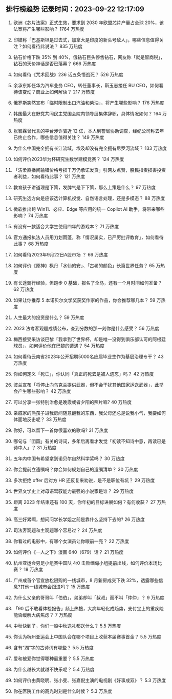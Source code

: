 
## 排行榜趋势 记录时间：2023-09-22 12:17:09
  
  1. 欧洲《芯片法案》正式生效，要求到 2030 年欧盟芯片产量占全球 20%，该法案将产生哪些影响？ 1764 万热度
    
  2. 印媒称「巴基斯坦是过去式，加拿大是印度的新头号敌人」，哪些信息值得关注？如何看待此说法？ 835 万热度
    
  3. 钻石价格下跌 35% 到 40%，俄钻石巨头停售钻石，网友称「就是智商税」，钻石的天价神话是否已落幕？ 666 万热度
    
  4. 如何看待《咒术回战》236 话五条悟战死？ 526 万热度
    
  5. 余承东卸任华为汽车业务 CEO，转任董事长，靳玉志接任 BU CEO，如何看待该变动？商业上如何解读？ 217 万热度
    
  6. 俄罗斯突然宣布「临时限制出口汽油和柴油」，将产生哪些影响？ 176 万热度
    
  7. 韩国最大在野党共同民主党国会院内领导层集体辞职，具体情况如何？ 164 万热度
    
  8. 张智霖曾代言的平台涉诈骗近 12 亿，本人到警局协助调查，经纪公司称去年已终止合作，哪些信息值得关注？ 149 万热度
    
  9. 为什么中国完全拥有长江流域，埃及却没有完全拥有尼罗河流域？ 133 万热度
    
  10. 如何评价2023华为杯研究生数学建模竞赛？ 124 万热度
    
  11. 「洁柔直播间输错价格亏损千万仍承诺发货」引网友点赞，股民指责损害投资者利益，如何看待此事？ 121 万热度
    
  12. 教育孩子讲道理是下策，发脾气是下下策，那么上策是什么？ 97 万热度
    
  13. 研究生选方向是应该选计算机视觉、自然语言处理，还是多模态？ 88 万热度
    
  14. 微软推出跨 Win11、必应、Edge 等应用的统一 Copilot AI 助手，将带来哪些影响？ 74 万热度
    
  15. 有没有一款适合大学生使用四年的游戏本？ 71 万热度
    
  16. 官方通报执法人员用刀划雨蓬，称「情况属实，已严厉批评教育」，如何看待此事？ 68 万热度
    
  17. 如何看待2023年9月22日A股市场 ？ 66 万热度
    
  18. 如何评价《原神》枫丹「水仙的安」、「古老的颜色」长篇世界任务？ 65 万热度
    
  19. 有长途骑行经验，但跑步 0 基础，报名了全马，还有一个月时间如何准备？ 62 万热度
    
  20. 如果让你推荐 5 本诺贝尔文学奖获奖作家的作品，你会推荐哪几本？ 59 万热度
    
  21. 人生最大的投资是什么？ 59 万热度
    
  22. 2023 法考客观题成绩公布，查到分数的那一刻你是什么感受？ 56 万热度
    
  23. 梅西接受采访谈巴黎「我拿到了世界杯，却是唯一没得到俱乐部认可的阿根廷球员」，如何评价他在巴黎的遭遇？ 54 万热度
    
  24. 如何看待云南省2023年公开招聘5000名应届毕业生作为基层治理专干？ 43 万热度
    
  25. 你如何定义「死亡」，你认同「真正的死去是被人遗忘」吗？ 42 万热度
    
  26. 波兰宣布「将停止向乌克兰提供武器，但不会干扰其他国家运送武器」，此举会产生哪些影响？ 42 万热度
    
  27. 可以分享一张特别治愈是晚霞或者夕阳的照片嘛? 40 万热度
    
  28. 亲戚家的熊孩子进我房间随意翻我的东西，我父母还总是说我小气，我要如何体面地反击呢？ 33 万热度
    
  29. 你好，可以留下一首你很喜欢的歌吗? 31 万热度
    
  30. 哪句与「团圆」有关的诗词，多年后再看才发觉「初读不知诗中意，再读已是诗中人」？ 31 万热度
    
  31. 五年内中国有希望拿到诺贝尔自然科学奖吗？ 30 万热度
    
  32. 你会提前立遗嘱吗？你会如何规划自己的遗嘱清单？ 30 万热度
    
  33. 多次拒绝 offer 后对方 HR 还反复来劝说，是不是职位有坑？ 29 万热度
    
  34. 世界文学史上对母语驾驭能力最强的小说家是谁？ 29 万热度
    
  35. 距离 2023 年结束还有 100 天，你年初的目标进展如何？有何收获？ 27 万热度
    
  36. 高三好累啊，想问问学长学姐之前是靠什么坚持下去的? 26 万热度
    
  37. 司法客观题和主观题哪个容易过？ 24 万热度
    
  38. 你看过的电影中，有哪个女演员让你眼前一亮？ 22 万热度
    
  39. 如何评价《一人之下》漫画 640（679）话？ 21 万热度
    
  40. 杭州亚运会男足小组赛中国队 4:0 击败缅甸小组提前出线，如何评价本场比赛？ 18 万热度
    
  41. 广州成首个官宣放松限购的一线城市，8 月新房成交下跌 32%，透露哪些信息?其他一线城市会跟进吗？ 15 万热度
    
  42. 为什么父亲的哥哥叫「伯伯」，弟弟却叫「叔叔」而不叫「仲仲」？ 9 万热度
    
  43. 「90 后不敢看体检报告」频上热搜，大病年轻化成趋势，支付宝上的重疾险能否缓解大病焦虑？ 7 万热度
    
  44. 中秋快到了，你们一般中秋送礼都送什么？ 5.5 万热度
    
  45. 你认为杭州亚运会上中国队会在哪个项目上收获本届赛事首金？ 5.5 万热度
    
  46. 含有“湖”字的古诗词有哪些？ 5.5 万热度
    
  47. 爱和被爱你觉得哪种最重要？ 5.5 万热度
    
  48. 为什么越长大就越不快乐呢？ 5.4 万热度
    
  49. 如何评价由黄晓明、张小斐、张嘉倪主演的电视剧《好事成双》？ 5.3 万热度
    
  50. 你在医院工作的高光时刻是什么时候？ 5.3 万热度
    